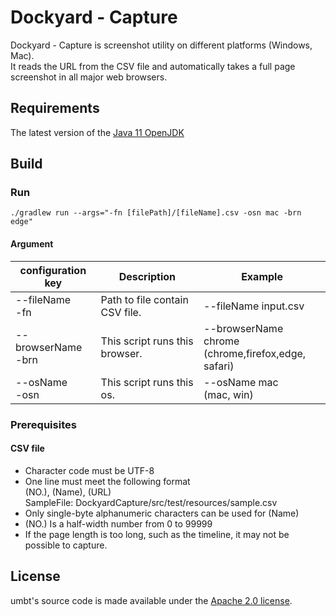 # Dockyard - Capture

Dockyard - Capture is screenshot utility on different platforms (Windows, Mac).  
It reads the URL from the CSV file and automatically takes a full page screenshot in all major web
browsers.

## Requirements

The latest version of the [Java 11 OpenJDK](https://openjdk.java.net/)

## Build

### Run

`./gradlew run --args="-fn [filePath]/[fileName].csv -osn mac -brn edge" `

#### Argument

|  configuration key  |  Description  |  Example  |
| ---- | ---- | ---- |
|  --fileName<BR>-fn  |  Path to file contain CSV file.  |  --fileName input.csv  |
|  --browserName<BR>-brn  |  This script runs this browser.  |  --browserName chrome<BR> (chrome,firefox,edge, safari) |
|  --osName<BR>-osn  |  This script runs this os.  |  --osName mac<BR>(mac, win)

### Prerequisites

#### CSV file

* Character code must be UTF-8
* One line must meet the following format  
  (NO.), (Name), (URL)  
  SampleFile: DockyardCapture/src/test/resources/sample.csv
* Only single-byte alphanumeric characters can be used for (Name)
* (NO.) Is a half-width number from 0 to 99999
* If the page length is too long, such as the timeline, it may not be possible to capture.

## License

umbt's source code is made available under the [Apache 2.0 license](https://github.com/humancrest/DockyardCapture/blob/main/LICENSE).
